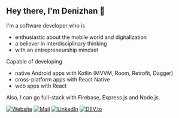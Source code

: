 ## Hey there, I'm Denizhan 👋

I'm a software developer who is
- enthusiastic about the mobile world and digitalization
- a believer in interdisciplinary thinking
- with an entrepreneurship mindset

Capable of developing 
- native Android apps with Kotlin (MVVM, Room, Retrofit, Dagger)
- cross-platform apps with React Native
- web apps with React

Also, I can go full-stack with Firebase, Express.js and Node.js.

[![Website](https://img.shields.io/badge/website-000000?style=flat-square&logo=About.me&logoColor=white)](https://devdalgic.github.io) [![Mail](https://img.shields.io/badge/Microsoft_Outlook-0078D4?style=flat-square&logo=microsoft-outlook&logoColor=white)](mailto:denizhandalgic@outlook.com) [![LinkedIn](https://img.shields.io/badge/LinkedIn-0077B5?style=flat-square&logo=linkedin&logoColor=white)](https://www.linkedin.com/in/denizhandalgic/) [![DEV.to](https://img.shields.io/badge/dev.to-0A0A0A?style=flat-square&logo=dev.to&logoColor=white)](https://dev.to/denizhan)

